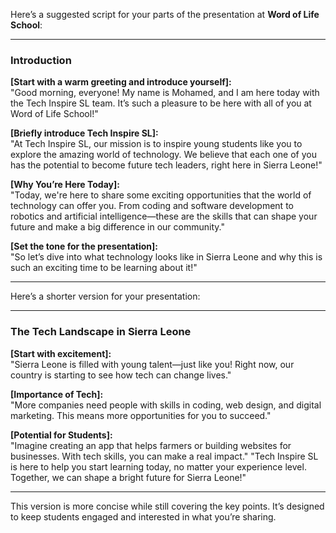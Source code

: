 Here’s a suggested script for your parts of the presentation at **Word of Life School**:

---

### **Introduction**

**[Start with a warm greeting and introduce yourself]:**  
"Good morning, everyone! My name is Mohamed, and I am here today with the Tech Inspire SL team. It’s such a pleasure to be here with all of you at Word of Life School!"

**[Briefly introduce Tech Inspire SL]:**  
"At Tech Inspire SL, our mission is to inspire young students like you to explore the amazing world of technology. We believe that each one of you has the potential to become future tech leaders, right here in Sierra Leone!"

**[Why You’re Here Today]:**  
"Today, we're here to share some exciting opportunities that the world of technology can offer you. From coding and software development to robotics and artificial intelligence—these are the skills that can shape your future and make a big difference in our community."

**[Set the tone for the presentation]:**  
"So let’s dive into what technology looks like in Sierra Leone and why this is such an exciting time to be learning about it!"

---

Here’s a shorter version for your presentation:

---

### **The Tech Landscape in Sierra Leone**

**[Start with excitement]:**  
"Sierra Leone is filled with young talent—just like you! Right now, our country is starting to see how tech can change lives."

**[Importance of Tech]:**  
"More companies need people with skills in coding, web design, and digital marketing. This means more opportunities for you to succeed."

**[Potential for Students]:**  
"Imagine creating an app that helps farmers or building websites for businesses. With tech skills, you can make a real impact."
"Tech Inspire SL is here to help you start learning today, no matter your experience level. Together, we can shape a bright future for Sierra Leone!"

---

This version is more concise while still covering the key points. It’s designed to keep students engaged and interested in what you’re sharing.
